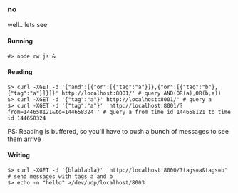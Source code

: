 ### no
well.. lets see

#### Running 
```#> node rw.js &```

#### Reading
```
$> curl -XGET -d '{"and":[{"or":[{"tag":"a"}]},{"or":[{"tag":"b"},{"tag":"a"}]}]}' http://localhost:8001/' # query AND(OR(a),OR(b,a))
$> curl -XGET -d '{"tag":"a"}' http://localhost:8001/' # query a
$> curl -XGET -d '{"tag":"a"}' 'http://localhost:8001/?from=144658121&to=144658324'' # query a from time id 144658121 to time id 144658324

```
PS: Reading is buffered, so you'll have to push a bunch of messages to see them arrive

#### Writing
```
$> curl -XGET -d '{blablabla}' 'http://localhost:8000/?tags=a&tags=b' # send messages with tags a and b
$> echo -n "hello" >/dev/udp/localhost/8003
```
